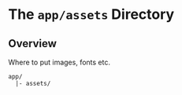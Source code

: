 # The `app/assets` Directory

## Overview

Where to put images, fonts etc.

```
app/
  |- assets/
```